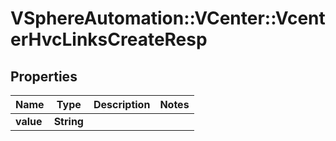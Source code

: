 # VSphereAutomation::VCenter::VcenterHvcLinksCreateResp

## Properties
Name | Type | Description | Notes
------------ | ------------- | ------------- | -------------
**value** | **String** |  | 



